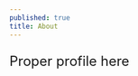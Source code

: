 ```yaml
---
published: true
title: About
---
```

<div style="font-size: 1.5rem"><p>Proper profile here</p></div>